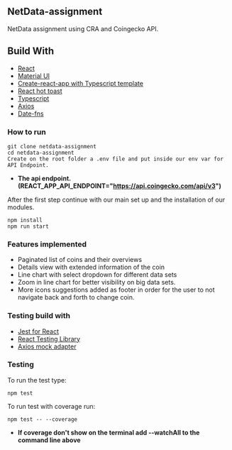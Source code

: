 ## NetData-assignment

NetData assignment using CRA and Coingecko API.
## Build With

* [React](https://reactjs.org/)
* [Material UI](https://material-ui.com/)
* [Create-react-app with Typescript template](https://create-react-app.dev/docs/adding-typescript/)
* [React hot toast](https://github.com/timolins/react-hot-toast)
* [Typescript](https://www.typescriptlang.org/docs/handbook/react.html)
* [Axios](https://github.com/axios/axios)
* [Date-fns](https://date-fns.org/)

### How to run 

```
git clone netdata-assignment
cd netdata-assignment
Create on the root folder a .env file and put inside our env var for API Endpoint.
```

* **The api endpoint. (REACT_APP_API_ENDPOINT="https://api.coingecko.com/api/v3")**

After the first step continue with our main set up and the installation of our modules.

```
npm install
npm run start
```

### Features implemented
* Paginated list of coins and their overviews
* Details view with extended information of the coin
* Line chart with select dropdown for different data sets
* Zoom in line chart for better visibility on big data sets.
* More icons suggestions added as footer in order for the user to not navigate back and forth to change coin.

### Testing build with

* [Jest for React](https://jestjs.io/)
* [React Testing Library](https://testing-library.com/docs/react-testing-library/intro/)
* [Axios mock adapter](https://github.com/ctimmerm/axios-mock-adapter#readme)

### Testing
To run the test type:

```
npm test
```

To run test with coverage run:

```
npm test -- --coverage
```

* **If coverage don't show on the terminal add --watchAll to the command line above**


